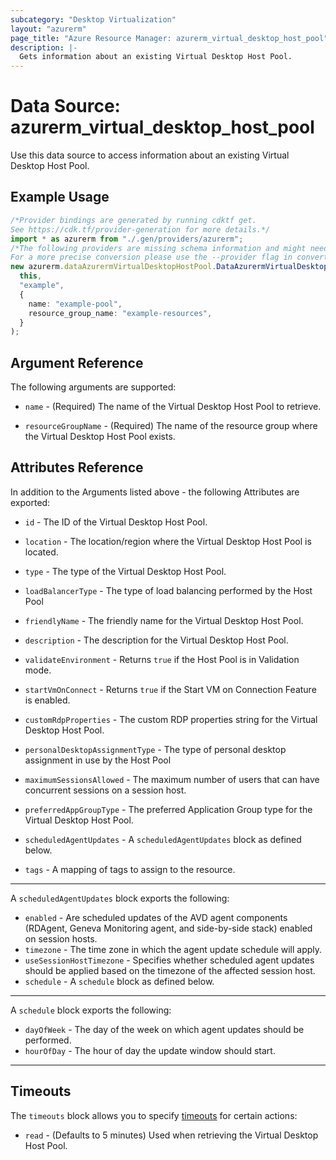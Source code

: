 ```yaml
---
subcategory: "Desktop Virtualization"
layout: "azurerm"
page_title: "Azure Resource Manager: azurerm_virtual_desktop_host_pool"
description: |-
  Gets information about an existing Virtual Desktop Host Pool.
---
```


# Data Source: azurerm\_virtual\_desktop\_host\_pool

Use this data source to access information about an existing Virtual Desktop Host Pool.

## Example Usage

```typescript
/*Provider bindings are generated by running cdktf get.
See https://cdk.tf/provider-generation for more details.*/
import * as azurerm from "./.gen/providers/azurerm";
/*The following providers are missing schema information and might need manual adjustments to synthesize correctly: azurerm.
For a more precise conversion please use the --provider flag in convert.*/
new azurerm.dataAzurermVirtualDesktopHostPool.DataAzurermVirtualDesktopHostPool(
  this,
  "example",
  {
    name: "example-pool",
    resource_group_name: "example-resources",
  }
);

```

## Argument Reference

The following arguments are supported:

*   `name` - (Required) The name of the Virtual Desktop Host Pool to retrieve.

*   `resourceGroupName` - (Required) The name of the resource group where the Virtual Desktop Host Pool exists.

## Attributes Reference

In addition to the Arguments listed above - the following Attributes are exported:

*   `id` - The ID of the Virtual Desktop Host Pool.

*   `location` - The location/region where the Virtual Desktop Host Pool is located.

*   `type` - The type of the Virtual Desktop Host Pool.

*   `loadBalancerType` - The type of load balancing performed by the Host Pool

*   `friendlyName` - The friendly name for the Virtual Desktop Host Pool.

*   `description` - The description for the Virtual Desktop Host Pool.

*   `validateEnvironment` - Returns `true` if the Host Pool is in Validation mode.

*   `startVmOnConnect` - Returns `true` if the Start VM on Connection Feature is enabled.

*   `customRdpProperties` - The custom RDP properties string for the Virtual Desktop Host Pool.

*   `personalDesktopAssignmentType` - The type of personal desktop assignment in use by the Host Pool

*   `maximumSessionsAllowed` - The maximum number of users that can have concurrent sessions on a session host.

*   `preferredAppGroupType` - The preferred Application Group type for the Virtual Desktop Host Pool.

*   `scheduledAgentUpdates` - A `scheduledAgentUpdates` block as defined below.

*   `tags` - A mapping of tags to assign to the resource.

***

A `scheduledAgentUpdates` block exports the following:

* `enabled` - Are scheduled updates of the AVD agent components (RDAgent, Geneva Monitoring agent, and side-by-side stack) enabled on session hosts.
* `timezone` - The time zone in which the agent update schedule will apply.
* `useSessionHostTimezone` - Specifies whether scheduled agent updates should be applied based on the timezone of the affected session host.
* `schedule` - A `schedule` block as defined below.

***

A `schedule` block exports the following:

* `dayOfWeek` - The day of the week on which agent updates should be performed.
* `hourOfDay` - The hour of day the update window should start.

***

## Timeouts

The `timeouts` block allows you to specify [timeouts](https://www.terraform.io/language/resources/syntax#operation-timeouts) for certain actions:

* `read` - (Defaults to 5 minutes) Used when retrieving the Virtual Desktop Host Pool.

